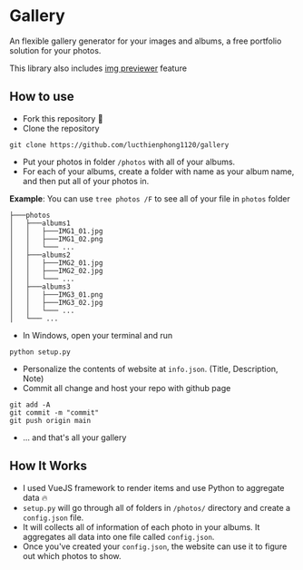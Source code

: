 # Gallery

An flexible gallery generator for your images and albums, a free portfolio solution for your photos.

This library also includes [img previewer](https://github.com/lucthienphong1120/img-previewer) feature

## How to use

- Fork this repository 🍴
- Clone the repository
```
git clone https://github.com/lucthienphong1120/gallery
```
- Put your photos in folder `/photos` with all of your albums.
- For each of your albums, create a folder with name as your album name, and then put all of your photos in.

**Example**: You can use `tree photos /F` to see all of your file in `photos` folder
```
├───photos
│   ├───albums1
│   │   ├───IMG1_01.jpg
│   │   ├───IMG1_02.png
│   │   └─── ...
│   ├───albums2
│   │   ├───IMG2_01.jpg
│   │   ├───IMG2_02.jpg
│   │   └─── ...
│   ├───albums3
│   │   ├───IMG3_01.png
│   │   ├───IMG3_02.jpg
│   │   └─── ...
│   └─── ...
```
- In Windows, open your terminal and run
```
python setup.py
```
- Personalize the contents of website at `info.json`. (Title, Description, Note)
- Commit all change and host your repo with github page
```
git add -A
git commit -m "commit"
git push origin main
```
- ... and that's all your gallery

## How It Works

- I used VueJS framework to render items and use Python to aggregate data 🔥
- `setup.py` will go through all of folders in `/photos/` directory and create a `config.json` file.
- It will collects all of information of each photo in your albums. It aggregates all data into one file called `config.json`.
- Once you've created your `config.json`, the website can use it to figure out which photos to show.
